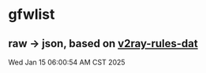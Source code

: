 # gfwlist
## raw -> json, based on [v2ray-rules-dat](https://github.com/Loyalsoldier/v2ray-rules-dat)
Wed Jan 15 06:00:54 AM CST 2025

